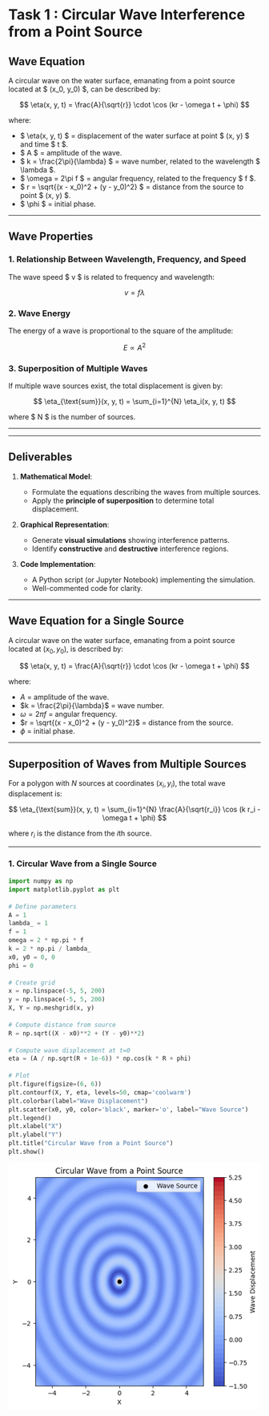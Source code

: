 # **Task 1 : Circular Wave Interference from a Point Source**

## **Wave Equation**
A circular wave on the water surface, emanating from a point source located at $ (x_0, y_0) $, can be described by:

$$
\eta(x, y, t) = \frac{A}{\sqrt{r}} \cdot \cos (kr - \omega t + \phi)
$$

where:

- $ \eta(x, y, t) $ = displacement of the water surface at point $ (x, y) $ and time $ t $.
- $ A $ = amplitude of the wave.
- $ k = \frac{2\pi}{\lambda} $ = wave number, related to the wavelength $ \lambda $.
- $ \omega = 2\pi f $ = angular frequency, related to the frequency $ f $.
- $ r = \sqrt{(x - x_0)^2 + (y - y_0)^2} $ = distance from the source to point $ (x, y) $.
- $ \phi $ = initial phase.

---

## **Wave Properties**
### **1. Relationship Between Wavelength, Frequency, and Speed**
The wave speed $ v $ is related to frequency and wavelength:

$$
v = f \lambda
$$

### **2. Wave Energy**
The energy of a wave is proportional to the square of the amplitude:

$$
E \propto A^2
$$

### **3. Superposition of Multiple Waves**
If multiple wave sources exist, the total displacement is given by:

$$
\eta_{\text{sum}}(x, y, t) = \sum_{i=1}^{N} \eta_i(x, y, t)
$$

where $ N $ is the number of sources.

---

---

## **Deliverables**
1. **Mathematical Model**:
   - Formulate the equations describing the waves from multiple sources.
   - Apply the **principle of superposition** to determine total displacement.
   
2. **Graphical Representation**:
   - Generate **visual simulations** showing interference patterns.
   - Identify **constructive** and **destructive** interference regions.
   
3. **Code Implementation**:
   - A Python script (or Jupyter Notebook) implementing the simulation.
   - Well-commented code for clarity.

---

## **Wave Equation for a Single Source**
A circular wave on the water surface, emanating from a point source located at $(x_0, y_0)$, is described by:

$$
\eta(x, y, t) = \frac{A}{\sqrt{r}} \cdot \cos (kr - \omega t + \phi)
$$

where:
- $A$ = amplitude of the wave.
- $k = \frac{2\pi}{\lambda}$ = wave number.
- $\omega = 2\pi f$ = angular frequency.
- $r = \sqrt{(x - x_0)^2 + (y - y_0)^2}$ = distance from the source.
- $\phi$ = initial phase.

---

## **Superposition of Waves from Multiple Sources**
For a polygon with $N$ sources at coordinates $(x_i, y_i)$, the total wave displacement is:

$$
\eta_{\text{sum}}(x, y, t) = \sum_{i=1}^{N} \frac{A}{\sqrt{r_i}} \cos (k r_i - \omega t + \phi)
$$

where $r_i$ is the distance from the $i$th source.

---


### **1. Circular Wave from a Single Source**
```python
import numpy as np
import matplotlib.pyplot as plt

# Define parameters
A = 1
lambda_ = 1
f = 1
omega = 2 * np.pi * f
k = 2 * np.pi / lambda_
x0, y0 = 0, 0
phi = 0

# Create grid
x = np.linspace(-5, 5, 200)
y = np.linspace(-5, 5, 200)
X, Y = np.meshgrid(x, y)

# Compute distance from source
R = np.sqrt((X - x0)**2 + (Y - y0)**2)

# Compute wave displacement at t=0
eta = (A / np.sqrt(R + 1e-6)) * np.cos(k * R + phi)

# Plot
plt.figure(figsize=(6, 6))
plt.contourf(X, Y, eta, levels=50, cmap='coolwarm')
plt.colorbar(label="Wave Displacement")
plt.scatter(x0, y0, color='black', marker='o', label="Wave Source")
plt.legend()
plt.xlabel("X")
plt.ylabel("Y")
plt.title("Circular Wave from a Point Source")
plt.show()
```
![alt text](image.png)
